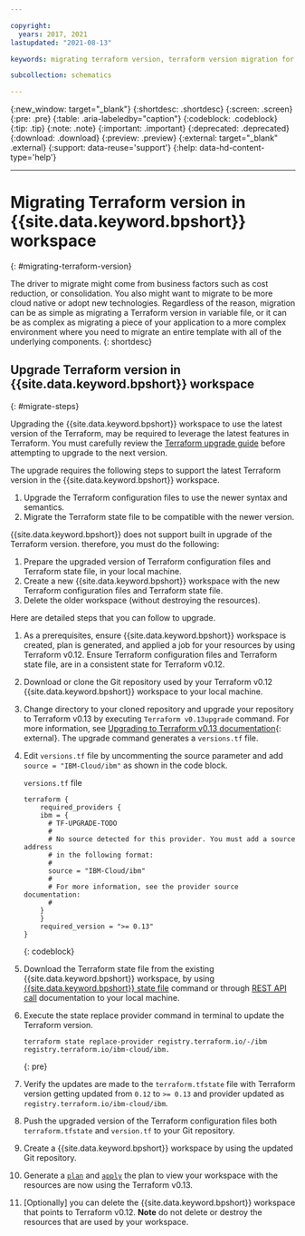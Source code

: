 ```yaml
---

copyright:
  years: 2017, 2021
lastupdated: "2021-08-13"

keywords: migrating terraform version, terraform version migration for schematics 

subcollection: schematics

---
```


{:new_window: target="_blank"}
{:shortdesc: .shortdesc}
{:screen: .screen}
{:pre: .pre}
{:table: .aria-labeledby="caption"}
{:codeblock: .codeblock}
{:tip: .tip}
{:note: .note}
{:important: .important}
{:deprecated: .deprecated}
{:download: .download}
{:preview: .preview}
{:external: target="_blank" .external}
{:support: data-reuse='support'}
{:help: data-hd-content-type='help'}

---

# Migrating Terraform version in {{site.data.keyword.bpshort}} workspace
{: #migrating-terraform-version}

The driver to migrate might come from business factors such as cost reduction, or consolidation. You also might want to migrate to be more cloud native or adopt new technologies. Regardless of the reason, migration can be as simple as migrating a Terraform version in variable file, or it can be as complex as migrating a piece of your application to a more complex environment where you need to migrate an entire template with all of the underlying components.
{: shortdesc}

## Upgrade Terraform version in {{site.data.keyword.bpshort}} workspace
{: #migrate-steps}

Upgrading the {{site.data.keyword.bpshort}} workspace to use the latest version of the Terraform, may be required to leverage the latest features in Terraform. You must carefully review the [Terraform upgrade guide](https://www.terraform.io/upgrade-guides/index.html) before attempting to upgrade to the next version. 

The upgrade requires the following steps to support the latest Terraform version in the {{site.data.keyword.bpshort}} workspace.

1. Upgrade the Terraform configuration files to use the newer syntax and semantics.
2. Migrate the Terraform state file to be compatible with the newer version.

{{site.data.keyword.bpshort}} does not support built in upgrade of the Terraform version. therefore, you must do the following:

1. Prepare the upgraded version of Terraform configuration files and Terraform state file, in your local machine.
2. Create a new {{site.data.keyword.bpshort}} workspace with the new Terraform configuration files and Terraform state file.
3. Delete the older workspace (without destroying the resources).

Here are detailed steps that you can follow to upgrade.

1. As a prerequisites, ensure {{site.data.keyword.bpshort}} workspace is created, plan is generated, and applied a job for your resources by using Terraform v0.12.  Ensure Terraform configuration files and Terraform state file, are in a consistent state for Terraform v0.12.
2. Download or clone the Git repository used by your Terraform v0.12 {{site.data.keyword.bpshort}} workspace to your local machine.
3. Change directory to your cloned repository and upgrade your repository to Terraform v0.13 by executing `Terraform v0.13upgrade` command. For more information, see [Upgrading to Terraform v0.13 documentation](https://www.terraform.io/upgrade-guides/0-13.html){: external}. The upgrade command generates a `versions.tf` file.
4. Edit `versions.tf` file by uncommenting the source parameter and add `source = "IBM-Cloud/ibm"` as shown in the code block.

    `versions.tf` file

    ```
    terraform {
        required_providers {
        ibm = {
          # TF-UPGRADE-TODO
          #
          # No source detected for this provider. You must add a source address
          # in the following format:
          #
          source = "IBM-Cloud/ibm"
          #
          # For more information, see the provider source documentation:
          #
        }
        }
        required_version = ">= 0.13"
    } 
    ```
    {: codeblock}

5. Download the Terraform state file from the existing {{site.data.keyword.bpshort}} workspace, by using [{{site.data.keyword.bpshort}} state file](/docs/schematics?topic=schematics-schematics-cli-reference#state-list) command or through [REST API call](/apidocs/schematics#get-workspace-state) documentation to your local machine. 

6. Execute the state replace provider command in terminal to update the Terraform version.

    ```
    terraform state replace-provider registry.terraform.io/-/ibm registry.terraform.io/ibm-cloud/ibm.
    ```
    {: pre}

7. Verify the updates are made to the `terraform.tfstate` file with Terraform version getting updated from `0.12` to `>= 0.13` and provider updated as `registry.terraform.io/ibm-cloud/ibm`. 
8.	Push the upgraded version of the Terraform configuration files both `terraform.tfstate` and `version.tf` to your Git repository.
9.	Create a {{site.data.keyword.bpshort}} workspace by using the updated Git repository.
10. Generate a [`plan`](/docs/schematics?topic=schematics-schematics-cli-reference#schematics-plan) and [`apply`](/docs/schematics?topic=schematics-schematics-cli-reference#schematics-apply) the plan to view your workspace with the resources are now using the Terraform v0.13.
11. [Optionally] you can delete the {{site.data.keyword.bpshort}} workspace that points to Terraform v0.12. **Note** do not delete or destroy the resources that are used by your workspace.


